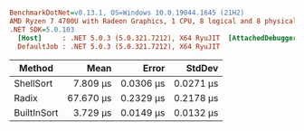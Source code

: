 ``` ini

BenchmarkDotNet=v0.13.1, OS=Windows 10.0.19044.1645 (21H2)
AMD Ryzen 7 4700U with Radeon Graphics, 1 CPU, 8 logical and 8 physical cores
.NET SDK=5.0.103
  [Host]     : .NET 5.0.3 (5.0.321.7212), X64 RyuJIT  [AttachedDebugger]
  DefaultJob : .NET 5.0.3 (5.0.321.7212), X64 RyuJIT


```
|      Method |      Mean |     Error |    StdDev |
|------------ |----------:|----------:|----------:|
|   ShellSort |  7.809 μs | 0.0306 μs | 0.0271 μs |
|       Radix | 67.670 μs | 0.2329 μs | 0.2178 μs |
| BuiltInSort |  3.729 μs | 0.0149 μs | 0.0132 μs |
